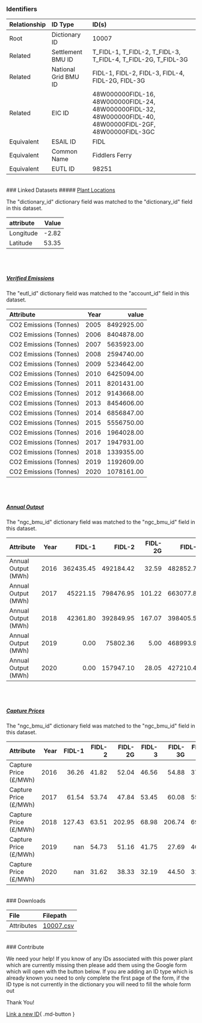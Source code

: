 ### Identifiers

| Relationship   | ID Type              | ID(s)                                                                                                      |
|:---------------|:---------------------|:-----------------------------------------------------------------------------------------------------------|
| Root           | Dictionary ID        | 10007                                                                                                      |
| Related        | Settlement BMU ID    | T_FIDL-1, T_FIDL-2, T_FIDL-3, T_FIDL-4, T_FIDL-2G, T_FIDL-3G                                               |
| Related        | National Grid BMU ID | FIDL-1, FIDL-2, FIDL-3, FIDL-4, FIDL-2G, FIDL-3G                                                           |
| Related        | EIC ID               | 48W000000FIDL-16, 48W000000FIDL-24, 48W000000FIDL-32, 48W000000FIDL-40, 48W00000FIDL-2GF, 48W00000FIDL-3GC |
| Equivalent     | ESAIL ID             | FIDL                                                                                                       |
| Equivalent     | Common Name          | Fiddlers Ferry                                                                                             |
| Equivalent     | EUTL ID              | 98251                                                                                                      |

<br>
### Linked Datasets
##### <a href="https://osuked.github.io/Power-Station-Dictionary/datasets/plant-locations">Plant Locations</a>



The "dictionary_id" dictionary field was matched to the "dictionary_id" field in this dataset.

| attribute   |   Value |
|:------------|--------:|
| Longitude   |   -2.82 |
| Latitude    |   53.35 |

<br><br>
##### <a href="https://osuked.github.io/Power-Station-Dictionary/datasets/verified-emissions">Verified Emissions</a>



The "eutl_id" dictionary field was matched to the "account_id" field in this dataset.

| Attribute              |   Year |      value |
|:-----------------------|-------:|-----------:|
| CO2 Emissions (Tonnes) |   2005 | 8492925.00 |
| CO2 Emissions (Tonnes) |   2006 | 8404878.00 |
| CO2 Emissions (Tonnes) |   2007 | 5635923.00 |
| CO2 Emissions (Tonnes) |   2008 | 2594740.00 |
| CO2 Emissions (Tonnes) |   2009 | 5234642.00 |
| CO2 Emissions (Tonnes) |   2010 | 6425094.00 |
| CO2 Emissions (Tonnes) |   2011 | 8201431.00 |
| CO2 Emissions (Tonnes) |   2012 | 9143668.00 |
| CO2 Emissions (Tonnes) |   2013 | 8454606.00 |
| CO2 Emissions (Tonnes) |   2014 | 6856847.00 |
| CO2 Emissions (Tonnes) |   2015 | 5556750.00 |
| CO2 Emissions (Tonnes) |   2016 | 1964028.00 |
| CO2 Emissions (Tonnes) |   2017 | 1947931.00 |
| CO2 Emissions (Tonnes) |   2018 | 1339355.00 |
| CO2 Emissions (Tonnes) |   2019 | 1192609.00 |
| CO2 Emissions (Tonnes) |   2020 | 1078161.00 |

<br><br>
##### <a href="https://osuked.github.io/Power-Station-Dictionary/datasets/annual-output">Annual Output</a>



The "ngc_bmu_id" dictionary field was matched to the "ngc_bmu_id" field in this dataset.

| Attribute           |   Year |    FIDL-1 |    FIDL-2 |   FIDL-2G |    FIDL-3 |   FIDL-3G |    FIDL-4 |
|:--------------------|-------:|----------:|----------:|----------:|----------:|----------:|----------:|
| Annual Output (MWh) |   2016 | 362435.45 | 492184.42 |     32.59 | 482852.74 |     23.86 | 507410.46 |
| Annual Output (MWh) |   2017 |  45221.15 | 798476.95 |    101.22 | 663077.85 |     63.05 | 393771.55 |
| Annual Output (MWh) |   2018 |  42361.80 | 392849.95 |    167.07 | 398405.52 |    237.68 | 333240.77 |
| Annual Output (MWh) |   2019 |      0.00 |  75802.36 |      5.00 | 468993.96 |     12.94 | 609746.30 |
| Annual Output (MWh) |   2020 |      0.00 | 157947.10 |     28.05 | 427210.47 |    517.61 | 396788.24 |

<br><br>
##### <a href="https://osuked.github.io/Power-Station-Dictionary/datasets/capture-prices">Capture Prices</a>



The "ngc_bmu_id" dictionary field was matched to the "ngc_bmu_id" field in this dataset.

| Attribute             |   Year |   FIDL-1 |   FIDL-2 |   FIDL-2G |   FIDL-3 |   FIDL-3G |   FIDL-4 |
|:----------------------|-------:|---------:|---------:|----------:|---------:|----------:|---------:|
| Capture Price (£/MWh) |   2016 |    36.26 |    41.82 |     52.04 |    46.56 |     54.88 |    37.38 |
| Capture Price (£/MWh) |   2017 |    61.54 |    53.74 |     47.84 |    53.45 |     60.08 |    55.17 |
| Capture Price (£/MWh) |   2018 |   127.43 |    63.51 |    202.95 |    68.98 |    206.74 |    69.47 |
| Capture Price (£/MWh) |   2019 |   nan    |    54.73 |     51.16 |    41.75 |     27.69 |    40.90 |
| Capture Price (£/MWh) |   2020 |   nan    |    31.62 |     38.33 |    32.19 |     44.50 |    31.57 |


<br>
### Downloads


| File       | Filepath                                                                              |
|:-----------|:--------------------------------------------------------------------------------------|
| Attributes | [10007.csv](https://osuked.github.io/Power-Station-Dictionary/object_attrs/10007.csv) |


<br>
### Contribute

We need your help! If you know of any IDs associated with this power plant which are currently missing then please add them using the Google form which will open with the button below. If you are adding an ID type which is already known you need to only complete the first page of the form, if the ID type is not currently in the dictionary you will need to fill the whole form out

Thank You!

[Link a new ID](https://docs.google.com/forms/d/e/1FAIpQLSc5jRsQ7NgiLLXbwo9PUdwTQyuqbRwThltG56-o6NVSe7E_nw/viewform?usp=pp_url&entry.251912331=10007){ .md-button }